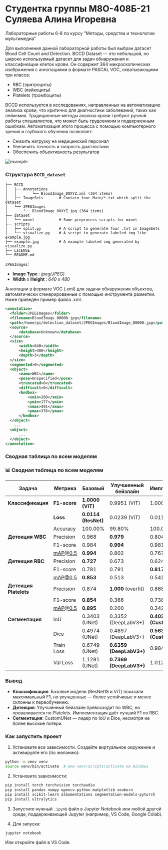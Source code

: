 # Студентка группы М8О-408Б-21 Суляева Алина Игоревна
Лабораторные работы 6-8 по курсу "Методы, средства и технологии мультимедиа"

Для выполнения данной лабораторной работы был выбран датасет Blood Cell Count and Detection.
BCCD Dataset — это небольшой, но широко используемый датасет для задач обнаружения и классификации клеток крови. Он содержит 364 микроскопических изображения с аннотациями в формате PASCAL VOC, охватывающими три класса:
- RBC (эритроциты)
- WBC (лейкоциты)
- Platelets (тромбоциты)

BCCD используется в исследованиях, направленных на автоматизацию анализа крови, что критично для диагностики заболеваний, таких как лейкемия. Традиционные методы анализа крови требуют ручной работы специалистов, что может быть трудоемким и подверженным ошибкам. Автоматизация этого процесса с помощью компьютерного зрения и глубокого обучения позволяет:
- Снизить нагрузку на медицинский персонал
- Увеличить точность и скорость диагностики
- Обеспечить объективность результатов

 ![example](https://github.com/user-attachments/assets/298c4387-0b16-4822-906a-c872fc854744)

### Структура `BCCD_dataset`

  ```
  ├── BCCD
  │   ├── Annotations
  │   │       └── BloodImage_00XYZ.xml (364 items)
  │   ├── ImageSets       # Contain four Main/*.txt which split the dataset
  │   └── JPEGImages
  │       └── BloodImage_00XYZ.jpg (364 items)
  ├── dataset
  │   └── mxnet           # Some preprocess scripts for mxnet
  ├── scripts
  │   ├── split.py        # A script to generate four .txt in ImageSets
  │   └── visualize.py    # A script to generate labeled img like example.jpg
  ├── example.jpg         # A example labeled img generated by visualize.py
  ├── LICENSE
  └── README.md
  ```

  `JPEGImages`:

  * **Image Type** : *jpeg(JPEG)*
  * **Width** x **Height** : *640 x 480*

Аннотации в формате VOC (.xml) для задачи обнаружения объектов, автоматически сгенерированные с помощью инструмента разметки. Ниже приведён пример файла .xml.

  ```xml
  <annotation>
  	<folder>JPEGImages</folder>
  	<filename>BloodImage_00000.jpg</filename>
  	<path>/home/pi/detection_dataset/JPEGImages/BloodImage_00000.jpg</path>
  	<source>
  		<database>Unknown</database>
  	</source>
  	<size>
  		<width>640</width>
  		<height>480</height>
  		<depth>3</depth>
  	</size>
  	<segmented>0</segmented>
  	<object>
  		<name>WBC</name>
  		<pose>Unspecified</pose>
  		<truncated>0</truncated>
  		<difficult>0</difficult>
  		<bndbox>
  			<xmin>260</xmin>
  			<ymin>177</ymin>
  			<xmax>491</xmax>
  			<ymax>376</ymax>
  		</bndbox>
  	</object>
      ...
  	<object>
  		...
  	</object>
  </annotation>
  ```

### Сводная таблица по всем моделям

### 📊 Сводная таблица по всем моделям

| Задача         | Метрика       | Базовый                     | Улучшенный бейзлайн         | Имплементация              |
|----------------|----------------|-----------------------------|-----------------------------|----------------------------|
| **Классификация** | **F1-score**    | **1.0000 (ViT)**             | 0.9951 (ViT)                | 1.0000 (ResNet)            |
|                | **Loss**       | **0.0114 (ResNet)**          | 0.0239 (ViT)                | 0.0114 (ResNet)            |
|                | Accuracy       | 100.00%                      | 99.80%                      | 100.00%                    |
| **Детекция WBC** | Precision      | 0.968                        | **0.979**                   | 0.804                      |
|                | F1-score       | 0.984                        | **0.994**                   | 0.981                      |
|                | mAP@0.5        | **0.994**                    | 0.802                       | 0.767                      |
| **Детекция RBC** | Precision      | **0.727**                    | 0.673                       | 0.624                      |
|                | F1-score       | 0.781                        | 0.791                       | **0.817**                  |
|                | mAP@0.5        | **0.853**                    | 0.513                       | 0.541                      |
| **Детекция Platelets** | Precision | 0.874                        | **1.000** (overfit)         | 0.868                      |
|                | F1-score       | **0.854**                    | 0.366                       | 0.738                      |
|                | mAP@0.5        | **0.895**                    | 0.200                       | 0.342                      |
| **Сегментация** | IoU           | 0.3403 (UNet)                | 0.3352 (DeepLabV3+)         | **0.4025 (CustomUNet)**    |
|                | Dice           | 0.4974 (UNet)                | 0.4897 (DeepLabV3+)         | **0.5633 (CustomUNet)**    |
|                | Train Loss     | 0.6749 (UNet)                | **0.6359 (DeepLabV3+)**     | 0.9843                     |
|                | Val Loss       | 1.1291 (UNet)                | **0.7369 (DeepLabV3+)**     | 1.0129                     |



###  Вывод

* **Классификация**: Базовые модели (ResNet18 и ViT) показали максимальный F1, но улучшенные — более устойчивые и менее склонны к переобучению.
* **Детекция**: Улучшенный бейзлайн превосходит по WBC, но проваливается по Platelets. Имплементация даёт лучший F1 по RBC.
* **Сегментация**: CustomUNet — лидер по IoU и Dice, несмотря на более высокие потери.


### Как запустить проект

1. Установите все зависимости. Создайте виртуальное окружение и активируйте его (по желанию):

```bash
python -m venv venv
source venv/bin/activate  # или venv\Scripts\activate на Windows
```

2. Установите зависимости:

```bash
pip install torch torchvision torchaudio
pip install pandas numpy opencv-python matplotlib seaborn
pip install scikit-learn albumentations segmentation-models-pytorch
pip install ultralytics
```

3. Запустите нужный `.ipynb` файл в Jupyter Notebook или любой другой среде, поддерживающей Jupyter (например, VS Code, Google Colab).

4. Для запуска:

```bash
jupyter notebook
```

Или откройте файл в VS Code.
